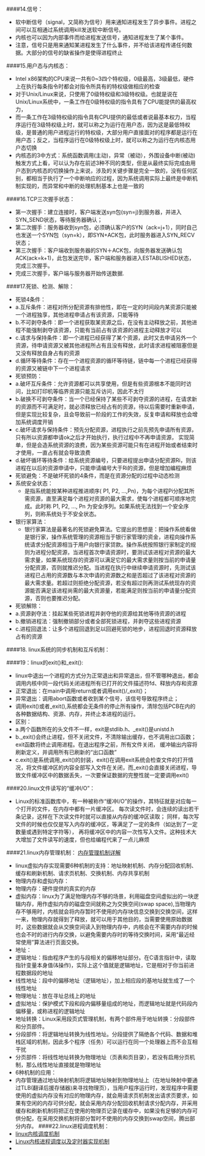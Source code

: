 ####14.信号：
  * 软中断信号（signal，又简称为信号）用来通知进程发生了异步事件。进程之间可以互相通过系统调用kill发送软中断信号。
  * 内核也可以因为内部事件而给进程发送信号，通知进程发生了某个事件。
  * 注意，信号只是用来通知某进程发生了什么事件，并不给该进程传递任何数据。大部分的信号的缺省操作是使得进程终止
  
####15.用户态与内核态：
  * Intel x86架构的CPU来说一共有0~3四个特权级，0级最高，3级最低，硬件上在执行每条指令时都会对指令所具有的特权级做相应的检查
  * 对于Unix/Linux来说，只使用了0级特权级和3级特权级。也就是说在Unix/Linux系统中，一条工作在0级特权级的指令具有了CPU能提供的最高权力，
  * 而一条工作在3级特权级的指令具有CPU提供的最低或者说最基本权力，当程序运行在3级特权级上时，就可以称之为运行在用户态，因为这是最低特权级，是普通的用户进程运行的特权级，大部分用户直接面对的程序都是运行在用户态；反之，当程序运行在0级特权级上时，就可以称之为运行在内核态用户态切换
  * 内核态的3中方式：系统函数调用(主动)，异常（被动），外围设备中断(被动)触发方式上看，可以认为存在前述3种不同的类型，但是从最终实际完成由用户态到内核态的切换操作上来说，涉及的关键步骤是完全一致的，没有任何区别，都相当于执行了一个中断响应的过程，因为系统调用实际上最终是中断机制实现的，而异常和中断的处理机制基本上也是一致的
  
####16.TCP三次握手状态：
  * 第一次握手：建立连接时，客户端发送syn包(syn=j)到服务器，并进入SYN_SEND状态，等待服务器确认； 
  * 第二次握手：服务器收到syn包，必须确认客户的SYN（ack=j+1），同时自己也发送一个SYN包（syn=k），即SYN+ACK包，此时服务器进入SYN_RECV状态；
  * 第三次握手：客户端收到服务器的SYN＋ACK包，向服务器发送确认包ACK(ack=k+1)，此包发送完毕，客户端和服务器进入ESTABLISHED状态，完成三次握手。 
  * 完成三次握手，客户端与服务器开始传送数据.
  
####17.死锁、检测、解除：
  * 死锁4条件：
   * a.互斥条件：进程对所分配资源有排他性，即在一定的时间段内某资源只能被一个进程独享，其他进程申请占有该资源，只能等待
   * b.不可剥夺条件：即一个进程获取某资源之后，在没有主动释放之前，其他进程不能强制剥夺该资源，只能有当前占有该资源的进程主动释放才可以
   * c.请求与保持条件：即一个进程已经获得了某个资源，此时又去申请另外一个资源，待申请资源又被其他进程所占有且没有释放，此时请求进程被阻塞但是又没有释放自身占有的资源
   * d.循环等待条件：存在一个进程资源的循环等待链，链中每一个进程已经获得的资源又被链中下一个进程请求
  * 死锁预防：
   * a.破坏互斥条件：允许资源都可以共享使用，但是有些资源根本不能同时访问，比如打印机等临界资源只能互斥访问，因此不太行
   * b.破换不可剥夺条件：当一个已经保持了某些不可剥夺资源的进程，在请求新的资源而不可满足时，就必须释放已经占有的资源，待以后需要时重新申请，但是实现比较复杂，且会导致前一阶段的工作的失效，反复申请和释放也会增加系统调度开销
   * c.破坏请求与保持条件：预先分配资源，进程执行之前先预先申请所有资源，只有所以资源都申请ok之后才开始执行，执行过程中不再申请资源，
   实现简单，但是会造系统资源的浪费，因为某些资源可能只有在进程开始或者结束时才使用，一直占有就会导致浪费
   * d.破坏循环等待条件：给系统资源编号，只要进程提出申请分配资源Ri，则该进程在以后的资源申请中，只能申请编号大于Ri的资源，但是增加编程麻烦
  * 死锁避免：不是破坏死锁的4条件，而是在资源分配的过程中动态检测
  * 系统安全状态：
    *  是指系统能按某种进程推进顺序( P1, P2, ...,Pn)，为每个进程Pi分配其所需资源，直至满足每个进程对资源的最大需求，使每个进程都可顺序地完成。此时称 P1, P2, ..., Pn 为安全序列。如果系统无法找到一个安全序列，则称系统处于不安全状态。
  * 银行家算法：
    *  银行家算法是最著名的死锁避免算法。它提出的思想是：把操作系统看做是银行家，操作系统管理的资源相当于银行家管理的资金，进程向操作系统请求分配资源相当于用户向银行家贷款。操作系统按照银行家制定的规则为进程分配资源，当进程首次申请资源时，要测试该进程对资源的最大需求量，如果系统现存的资源可以满足它的最大需求量则按当前的申请量分配资源，否则就推迟分配。当进程在执行中继续申请资源时，先测试该进程已占用的资源数与本次申请的资源数之和是否超过了该进程对资源的最大需求量。若超过则拒绝分配资源，若没有超过则再测试系统现存的资源能否满足该进程尚需的最大资源量，若能满足则按当前的申请量分配资源，否则也要推迟分配。
  * 死锁解除：
   *  a.资源剥夺法：挂起某些死锁进程并剥夺他的资源给其他等待资源的进程
   *  b.撤销进程法：强制撤销部分或者全部死锁进程，并剥夺这些进程资源
   *  c.进程回退法：让多个进程回退到足以回避死锁的地步，进程回退时资源释放占有的资源
  
####18.  linux系统的同步机制和互斥机制：
  
####19：linux的exit()和_exit():
  * linux中退出一个进程的方式分为正常退出和异常退出，但不管哪种退出，都会调用内核中同一段代码关闭进程所有已打开的文件描述符fd、释放内存和资源
  * 正常退出：在main中调用return或者调用exit()/_exit()；
  * 异常退出：调用abort函数或者收到某个信号，该信号导致程序终止；
  * 调用exit()或者_exit(),系统都会无条件的停止所有操作，清除包括PCB在内的各种数据结构、资源、内存，并终止本进程的运行。
  * 区别：
   * a.两个函数所在的头文件不一样，exit是stdlib.h、_exit()是unistd.h
   * b._exit()会终止进程，但不关闭文件，不清除输出缓存，也不调用出口函数；exit函数将终止调用进程。在退出程序之前，所有文件关闭，
  缓冲输出内容将刷新定义，并调用所有已刷新的“出口函数”
   * c.exit()是系统调用_exit()的封装，exit()在调用exit系统会检查文件的打开情况，将文件缓冲区的内容全部写入文件在关闭，而_exit()会直接关闭进程，导致文件缓冲区中的数据丢失，一次要保证数据的完整性就一定要调用exit()
  
####20.linux文件读写的“缓冲I/O”：
  * Linux的标准函数库中，有一种被称作“缓冲I/O”的操作，其特征就是对应每一个打开的文件，在内存中都有一片缓冲区。
  每次读文件时，会连续的读出若干条记录，这样在下次读文件时就可以直接从内存的缓冲区读取；
  同样，每次写文件的时候也仅仅是写入内存的缓冲区，等满足了一定的条件（如达到了一定数量或遇到特定字符等），
  再将缓冲区中的内容一次性写入文件。这种技术大大增加了文件读写的速度，但也给编程代来了一点儿麻烦
  
####21.linux内存管理机制：
  [内存管理机制详解](http://blog.csdn.net/yusiguyuan/article/details/23554927)
  * linux虚拟内存实现需要6种机制的支持：地址映射机制、内存分配回收机制、缓存和刷新机制、请求页机制、交换机制、内存共享机制
  * 物理内存和虚拟内存：
   * 物理内存：硬件提供的真实的内存
   * 虚拟内存：linux为了满足物理内存不够的场景，利用磁盘空间虚拟出的一块逻辑内存，用作虚拟内存的磁盘空间就称之为交换空间(swap space),当物理内存不够用时，内核就会将内存暂时不使用的内存块信息交换到交换空间，这样一来，物理内存就得到了释放，就可以用于其他目的，当需要使用原始数据时，这些数据就会从交换空间读入到物理内存中，内核会在不需要内存的时候也会不时的进行内存交换，以避免需要内存时的等待交换时间，采用“最近经常使用”算法进行页面交换。
  * 地址：
   * 逻辑地址：指由程序产生的与段相关的偏移地址部分。在C语言指针中，读取指针变量本身值(&操作)，实际上这个值就是逻辑地址，它是相对于你当前进程数据段的地址
   * 线性地址：段中的偏移地址（逻辑地址），加上相应段的基地址就生成了一个线性地址
   * 物理地址：放在寻址总线上的地址
   * 虚拟地址：保护模式下段和段内偏移量组成的地址，而逻辑地址就是代码段内偏移量，或称进程的逻辑地址
  * 地址转换：Linux采用段页式管理机制，有两个部件用于地址转换：分段部件和分页部件。
   * 分段部件：将逻辑地址转换为线性地址。分段提供了隔绝各个代码、数据和堆栈区域的机制，因此多个程序（任务）可以运行在同一个处理器上而不会互相干扰
   * 分页部件：将线性地址转换为物理地址（页表和页目录），若没有启用分页机制，那么线性地址直接就是物理地址
  * 6种机制的应用：
   * 内存管理通过地址映射机制将逻辑地址映射到物理地址上（在地址映射中要通过TLB(翻译后援存储器)来寻找物理页），当用户程序运行时，发现程序中需要使用的虚拟内存没有对应的物理内存，就会用请求页机制发出请求页要求，如果有空闲的内存可供分配，就会采用内存分配回收机制请求分配内存，并采用缓存和刷新机制将把正在使用的物理页记录在缓存中，如果没有足够的内存可供分配，在采用交换机制将部分暂时不使用的内存交换到swap空间，腾出部分内存。
####22.linux进程调度机制：
  * [linux内核调度机制](http://www.cppblog.com/baby-fly/archive/2011/01/27/139436.html)
  * [Linux内核进程调度以及定时器实现机制](http://www.cppblog.com/baby-fly/archive/2011/01/27/139436.html)
  * 
